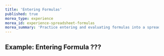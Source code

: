 ```yaml
---
title: 'Entering Formulas'
published: true
morea_type: experience
morea_id: experience-spreadsheet-formulas
morea_summary: 'Practice entering and evaluating formulas into a spreadsheet'
---
```

## Example: Entering Formula ???
